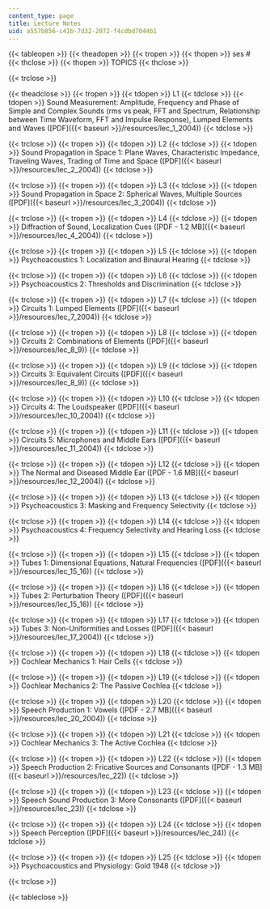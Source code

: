 ```yaml
---
content_type: page
title: Lecture Notes
uid: a557b856-c41b-7d32-2072-f4cdbd7044b1
---
```


{{< tableopen >}}
{{< theadopen >}}
{{< tropen >}}
{{< thopen >}}
ses #
{{< thclose >}}
{{< thopen >}}
TOPICS
{{< thclose >}}

{{< trclose >}}

{{< theadclose >}}
{{< tropen >}}
{{< tdopen >}}
L1
{{< tdclose >}}
{{< tdopen >}}
Sound Measurement: Amplitude, Frequency and Phase of Simple and Complex Sounds (rms vs peak, FFT and Spectrum, Relationship between Time Waveform, FFT and Impulse Response), Lumped Elements and Waves ([PDF]({{< baseurl >}}/resources/lec_1_2004))
{{< tdclose >}}

{{< trclose >}}
{{< tropen >}}
{{< tdopen >}}
L2
{{< tdclose >}}
{{< tdopen >}}
Sound Propagation in Space 1: Plane Waves, Characteristic Impedance, Traveling Waves, Trading of Time and Space ([PDF]({{< baseurl >}}/resources/lec_2_2004))
{{< tdclose >}}

{{< trclose >}}
{{< tropen >}}
{{< tdopen >}}
L3
{{< tdclose >}}
{{< tdopen >}}
Sound Propagation in Space 2: Spherical Waves, Multiple Sources ([PDF]({{< baseurl >}}/resources/lec_3_2004))
{{< tdclose >}}

{{< trclose >}}
{{< tropen >}}
{{< tdopen >}}
L4
{{< tdclose >}}
{{< tdopen >}}
Diffraction of Sound, Localization Cues ([PDF - 1.2 MB]({{< baseurl >}}/resources/lec_4_2004))
{{< tdclose >}}

{{< trclose >}}
{{< tropen >}}
{{< tdopen >}}
L5
{{< tdclose >}}
{{< tdopen >}}
Psychoacoustics 1: Localization and Binaural Hearing
{{< tdclose >}}

{{< trclose >}}
{{< tropen >}}
{{< tdopen >}}
L6
{{< tdclose >}}
{{< tdopen >}}
Psychoacoustics 2: Thresholds and Discrimination
{{< tdclose >}}

{{< trclose >}}
{{< tropen >}}
{{< tdopen >}}
L7
{{< tdclose >}}
{{< tdopen >}}
Circuits 1: Lumped Elements ([PDF]({{< baseurl >}}/resources/lec_7_2004))
{{< tdclose >}}

{{< trclose >}}
{{< tropen >}}
{{< tdopen >}}
L8
{{< tdclose >}}
{{< tdopen >}}
Circuits 2: Combinations of Elements ([PDF]({{< baseurl >}}/resources/lec_8_9))
{{< tdclose >}}

{{< trclose >}}
{{< tropen >}}
{{< tdopen >}}
L9
{{< tdclose >}}
{{< tdopen >}}
Circuits 3: Equivalent Circuits ([PDF]({{< baseurl >}}/resources/lec_8_9))
{{< tdclose >}}

{{< trclose >}}
{{< tropen >}}
{{< tdopen >}}
L10
{{< tdclose >}}
{{< tdopen >}}
Circuits 4: The Loudspeaker ([PDF]({{< baseurl >}}/resources/lec_10_2004))
{{< tdclose >}}

{{< trclose >}}
{{< tropen >}}
{{< tdopen >}}
L11
{{< tdclose >}}
{{< tdopen >}}
Circuits 5: Microphones and Middle Ears ([PDF]({{< baseurl >}}/resources/lec_11_2004))
{{< tdclose >}}

{{< trclose >}}
{{< tropen >}}
{{< tdopen >}}
L12
{{< tdclose >}}
{{< tdopen >}}
The Normal and Diseased Middle Ear ([PDF - 1.6 MB]({{< baseurl >}}/resources/lec_12_2004))
{{< tdclose >}}

{{< trclose >}}
{{< tropen >}}
{{< tdopen >}}
L13
{{< tdclose >}}
{{< tdopen >}}
Psychoacoustics 3: Masking and Frequency Selectivity
{{< tdclose >}}

{{< trclose >}}
{{< tropen >}}
{{< tdopen >}}
L14
{{< tdclose >}}
{{< tdopen >}}
Psychoacoustics 4: Frequency Selectivity and Hearing Loss
{{< tdclose >}}

{{< trclose >}}
{{< tropen >}}
{{< tdopen >}}
L15
{{< tdclose >}}
{{< tdopen >}}
Tubes 1: Dimensional Equations, Natural Frequencies ([PDF]({{< baseurl >}}/resources/lec_15_16))
{{< tdclose >}}

{{< trclose >}}
{{< tropen >}}
{{< tdopen >}}
L16
{{< tdclose >}}
{{< tdopen >}}
Tubes 2: Perturbation Theory ([PDF]({{< baseurl >}}/resources/lec_15_16))
{{< tdclose >}}

{{< trclose >}}
{{< tropen >}}
{{< tdopen >}}
L17
{{< tdclose >}}
{{< tdopen >}}
Tubes 3: Non-Uniformities and Losses ([PDF]({{< baseurl >}}/resources/lec_17_2004))
{{< tdclose >}}

{{< trclose >}}
{{< tropen >}}
{{< tdopen >}}
L18
{{< tdclose >}}
{{< tdopen >}}
Cochlear Mechanics 1: Hair Cells
{{< tdclose >}}

{{< trclose >}}
{{< tropen >}}
{{< tdopen >}}
L19
{{< tdclose >}}
{{< tdopen >}}
Cochlear Mechanics 2: The Passive Cochlea
{{< tdclose >}}

{{< trclose >}}
{{< tropen >}}
{{< tdopen >}}
L20
{{< tdclose >}}
{{< tdopen >}}
Speech Production 1: Vowels ([PDF - 2.7 MB]({{< baseurl >}}/resources/lec_20_2004))
{{< tdclose >}}

{{< trclose >}}
{{< tropen >}}
{{< tdopen >}}
L21
{{< tdclose >}}
{{< tdopen >}}
Cochlear Mechanics 3: The Active Cochlea
{{< tdclose >}}

{{< trclose >}}
{{< tropen >}}
{{< tdopen >}}
L22
{{< tdclose >}}
{{< tdopen >}}
Speech Production 2: Fricative Sources and Consonants ([PDF - 1.3 MB]({{< baseurl >}}/resources/lec_22))
{{< tdclose >}}

{{< trclose >}}
{{< tropen >}}
{{< tdopen >}}
L23
{{< tdclose >}}
{{< tdopen >}}
Speech Sound Production 3: More Consonants ([PDF]({{< baseurl >}}/resources/lec_23))
{{< tdclose >}}

{{< trclose >}}
{{< tropen >}}
{{< tdopen >}}
L24
{{< tdclose >}}
{{< tdopen >}}
Speech Perception ([PDF]({{< baseurl >}}/resources/lec_24))
{{< tdclose >}}

{{< trclose >}}
{{< tropen >}}
{{< tdopen >}}
L25
{{< tdclose >}}
{{< tdopen >}}
Psychoacoustics and Physiology: Gold 1948
{{< tdclose >}}

{{< trclose >}}

{{< tableclose >}}
